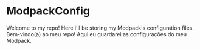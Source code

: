 # ModpackConfig
Welcome to my repo! Here i'll be storing my Modpack's configuration files.
Bem-vindo(a) ao meu repo! Aqui eu guardarei as configurações do meu Modpack.
